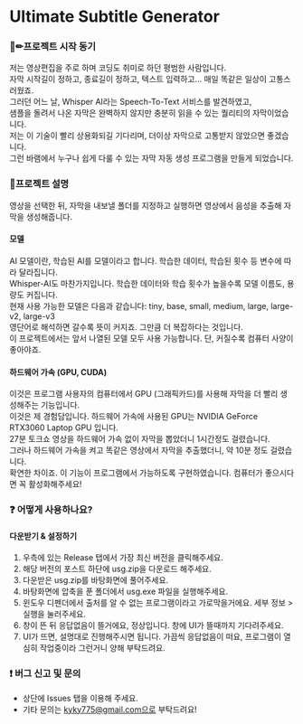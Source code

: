 # Ultimate Subtitle Generator

### 📘✏프로젝트 시작 동기
저는 영상편집을 주로 하며 코딩도 취미로 하던 평범한 사람입니다.<br>
자막 시작길이 정하고, 종료길이 정하고, 텍스트 입력하고... 매일 똑같은 일상이 고통스러웠죠.<br>
그러던 어느 날, Whisper AI라는 Speech-To-Text 서비스를 발견하였고,<br>
샘플을 돌려서 나온 자막은 완벽하지 않지만 충분히 읽을 수 있는 퀄리티의 자막이었습니다.<br>
저는 이 기술이 빨리 상용화되길 기다리며, 더이상 자막으로 고통받지 않았으면 좋겠습니다.<br>
그런 바램에서 누구나 쉽게 다룰 수 있는 자막 자동 생성 프로그램을 만들게 되었습니다.<br>

### 📜프로젝트 설명
영상을 선택한 뒤, 자막을 내보낼 폴더를 지정하고 실행하면 영상에서 음성을 추출해 자막을 생성해줍니다.
#### 모델
AI 모델이란, 학습된 AI를 모델이라고 합니다. 학습한 데이터, 학습된 횟수 등 변수에 따라 달라집니다.<br>
Whisper-AI도 마찬가지입니다. 학습한 데이터와 학습 횟수가 높을수록 모델 이름도, 용량도 커집니다.<br>
현재 사용 가능한 모델은 다음과 같습니다: tiny, base, small, medium, large, large-v2, large-v3<br>
영단어로 해석하면 갈수록 뜻이 커지죠. 그만큼 더 복잡하다는 것입니다.<br>
이 프로젝트에서는 앞서 나열된 모델 모두 사용 가능합니다. 단, 커질수록 컴퓨터 사양이 좋아야죠.
#### 하드웨어 가속 (GPU, CUDA)
이것은 프로그램 사용자의 컴퓨터에서 GPU (그래픽카드)를 사용해 자막을 더 빨리 생성해주는 기능입니다.<br>
이것은 제 경험담입니다. 하드웨어 가속에 사용된 GPU는 NVIDIA GeForce RTX3060 Laptop GPU 입니다.<br>
27분 토크쇼 영상을 하드웨어 가속 없이 자막을 뽑았더니 1시간정도 걸렸습니다.<br>
그러나 하드웨어 가속을 켜고 똑같은 영상에서 자막을 추출했더니, 약 10분 정도 걸렸습니다.<br>
확연한 차이죠. 이 기능이 프로그램에서 가능하도록 구현하였습니다. 컴퓨터가 좋으시다면 꼭 활성화해주세요!<br>

### ❓ 어떻게 사용하나요?
#### 다운받기 & 설정하기
1. 우측에 있는 Release 탭에서 가장 최신 버전을 클릭해주세요.
2. 해당 버전의 포스트 하단에 usg.zip을 다운로드 해주세요.
3. 다운받은 usg.zip를 바탕화면에 풀어주세요.
4. 바탕화면에 압축을 푼 폴더에서 usg.exe 파일을 실행해주세요.
5. 윈도우 디펜더에서 출처를 알 수 없는 프로그램이라고 가로막을거에요. 세부 정보 > 실행을 눌러주세요.
6. 창이 뜬 뒤 응답없음이 뜰거에요, 정상입니다. 창에 UI가 뜰때까지 기다려주세요.
7. UI가 뜨면, 설명대로 진행해주시면 됩니다. 가끔씩 응답없음이 떠요, 프로그램이 열심히 작업중이라 그런거니 양해 부탁드려요.

### ❗ 버그 신고 및 문의
- 상단에 Issues 탭을 이용해 주세요.
- 기타 문의는 kyky775@gmail.com으로 부탁드려요!
